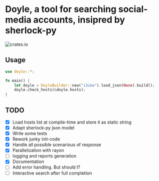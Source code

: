 # Doyle, a tool for searching social-media accounts, insipred by sherlock-py

![crates.io](https://img.shields.io/crates/v/doyle.svg)

## Usage
```rust
use doyle::*;

fn main() {
    let doyle = DoyleBuilder::new("i3ima").load_json(None).build();
    doyle.check_hosts(&doyle.hosts);
}
```

## TODO

- [X] Load hosts list at compile-time and store it as static string
- [X] Adapt sherlock-py json model
- [X] Write some tests
- [X] Rework junky init-code
- [X] Handle all possible scenarious of response
- [X] Parallelization with rayon
- [ ] logging and reports generation 
- [X] Documentation
- [ ] Add error handling. But should I?
- [ ] Interactive search after full completion